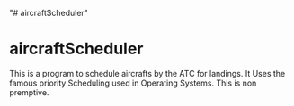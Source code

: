 "# aircraftScheduler" 
# aircraftScheduler
This is a program to schedule aircrafts by the ATC for landings. 
It Uses the famous priority Scheduling used in Operating Systems.
This is non premptive.
